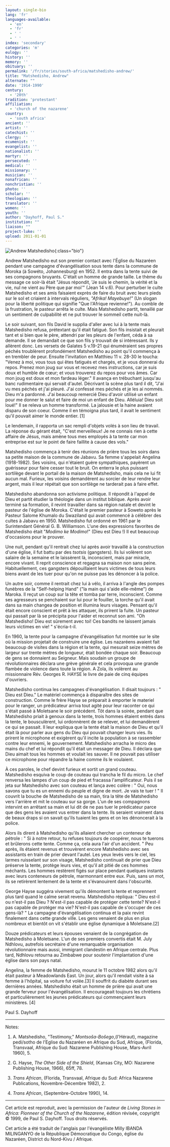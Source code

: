 ```yaml
---
layout: single-bio
lang: 'fr'
languages-available:
  - 'en'
  - 'fr'
  - ' '
  - ' '
index: 'secondary'
categories: 'm'
eulogy: ''
history: ''
memory: ''
obituary: ''
permalink: '/fr/stories/south-africa/matshedisho-andrew/'
title: "Matshedisho, Andrew"
alternate: ""
date: '1914-1990'
century:
  - '20th'
tradition: 'protestant'
affiliation:
  - 'church of the nazarene'
country:
  - 'south africa'
ancient: ''
artist: ''
catechist: ''
clergy: ''
ecumenist: ''
evangelist: ''
nationalist: ''
martyr: ''
persecuted: ''
medical: ''
missionary: ''
musician: ''
nonafrican: ''
nonchristian: ''
photo: ''
scholar: ''
theologian: ''
translator: ''
women: ''
youth: ''
author: "Dayhoff, Paul S."
institution: ""
liaison: ""
project-luke: ''
upload: 2011-01-01
---
```


![Andrew Matshedisho](/images/bio-pics/southafrica/matshedisho-andrew/matshedisho_andrew.jpg){:class="bio"}

Andrew Matshedisho eut son premier contact avec l'Église du Nazaréen pendant une campagne d'évangélisation sous tente dans la commune de Moroka (à Sowéto, Johannesburg) en 1952. Il entra dans la tente suivi de ses compagnons bruyants. C'était un homme de grande taille. Le thème du message ce soir-là était "Jésus répondit, 'Je suis le chemin, la vérité et la vie, nul ne vient au Père que par moi'" (Jean 14 v.6). Pour perturber le culte Matshedisho et ses amis faisaient exprès de faire du bruit avec leurs pieds sur le sol et criaient à intervals réguliers, *"Afrika! Mayebuye!"* (Un slogan pour la liberté politique qui signifie "Que l'Afrique revienne!"). Au comble de la frustration, le pasteur arr&ecirc;ta le culte. Mais Matshedisho partit, tenaillé par un sentiment de culpabilité et ne put trouver le sommeil cette nuit-là.

Le soir suivant, son fils David le supplia d'aller avec lui à la tente mais Matshedisho refusa, prétextant qu'il était fatigué. Son fils insistait et pleurait tant et si bien que le père, attendri par les pleurs de l'enfant, céda à sa demande. Il se demandait ce que son fils y trouvait de si intéressant. Ils y allèrent donc. Les versets de Galates 5 v.19-21 qui énuméraient ses propres péchés troublèrent profondément Matshedisho au point qu'il commença à en trembler de peur. Ensuite l'invitation en Matthieu 11 v. 28-30 le toucha: "Venez à moi, vous tous qui êtes fatigués et chargés, et je vous donnerai du repos. Prenez mon joug sur vous et recevez mes instructions, car je suis doux et humble de cœur; et vous trouverez du repos pour vos âmes. Car mon joug est doux et mon fardeau léger." Il avan&ccedil;a en trébuchant jusqu'au banc rudimentaire qui servait d'autel. Décrivant la scène plus tard il dit, "J'ai vu mes péchés et j'ai pleuré. J'ai confessé mes péchés et je les ai nommés. Dieu m'a pardonné. J'ai beaucoup remercié Dieu d'avoir utilisé un enfant pour me donner le salut et faire de moi un enfant de Dieu. Alléluia! Dieu soit loué!" Il se releva un homme transformé. La jalousie et la haine avaient disparu de son coeur. Comme il en témoigna plus tard, il avait le sentiment qu'il pouvait aimer le monde entier. [1]

Le lendemain, il rapporta un sac rempli d'objets volés à son lieu de travail. La réponse du gérant était, "C'est merveilleux! Je ne connais rien à cette affaire de Jésus, mais amène tous mes employés à ta tente car mon entreprise est sur le point de faire faillite à cause des vols."

Matshedisho commença à tenir des réunions de prière tous les soirs dans sa petite maison de la commune de Jabavu. Sa femme s'appelait Angelina (1918-1982). Ses voisins, qui n'étaient guère sympathiques, payèrent un guérisseur pour faire cesser tout le bruit. On enterra le plus puissant sortilège devant le portail de la maison de Matshedisho, mais cela ne lui fit aucun mal. Furieux, les voisins demandèrent au sorcier de leur rendre leur argent, mais il leur répétait que son sortilège ne tarderait pas à faire effet.

Matshedisho abandonna son activisme politique. Il répondit à l'appel de Dieu et partit étudier la théologie dans un institut biblique. Après avoir terminé sa formation, il revint travailler dans sa région natale et devint le pasteur de l'église de Moroka. C'était le premier pasteur à Soweto après le Pasteur Salome Khumalo du Swaziland qui avait commencé à célébrer des cultes à Jabavu en 1950. Matshedisho fut ordonné en 1961 par le Surintendant Général G. B. Williamson. L'une des expressions favorites de Matshedisho était "*Modimo ke Modimo*!" (Dieu est Dieu !) Il eut beaucoup d'occasions pour le prouver.

Une nuit, pendant qu'il rentrait chez lui après avoir travaillé à la construction d'une église, il fut battu par des *tsotsis* (gangsters). Ils lui volèrent son salaire de la semaine et le laissèrent là, inconscient, mais par miracle, encore vivant. Il reprit conscience et regagna sa maison non sans peine. Habituellement, ces gangsters dépouillaient leurs victimes de tous leurs biens avant de les tuer pour qu'on ne puisse pas les dénoncer à la police.

Un autre soir, comme il rentrait chez lui à vélo, il arriva à l'angle des pompes funèbres de la "Self-helping Hand" ("la main qui s'aide elle-m&ecirc;me") de Maroka. Il reçut un coup sur la tête et tomba par terre, inconscient. Comme ses agresseurs se penchaient sur lui pour le fouiller, la torche qu'il avait dans sa main changea de position et illumina leurs visages. Pensant qu'il était encore conscient et prêt à les attaquer, ils prirent la fuite. Un pasteur qui passait par là se précipita pour l'aider et reconnut son ami. "Oh Matshedisho! Dieu est sûrement avec toi! Ces bandits ne laissent jamais leurs victimes en vie! " s'écria-t-il.

En 1960, la tente pour la campagne d'évangélisation fut montée sur le site où la mission projetait de construire une église. Les nazaréens avaient fait beaucoup de visites dans la région et la tente, qui mesurait seize mètres de largeur sur trente mètres de longueur, était bondée chaque soir. Beaucoup de gens se donnaient au Seigneur. Mais soudain un groupe de révolutionnaires déclara une grève générale et cela provoqua une grande flambée de violence dans toute la région. A Zola, ils volèrent  au missionnaire Rév. Georges R. HAYSE le livre de paie de  cinq équipes d'ouvriers.

Matshedisho continua les campagnes d'évangélisation. Il disait toujours : " Dieu est Dieu." Le matériel commença à disparaître des sites de construction. Comme le frère Hayse se préparait à emporter le materiel pour le ranger, un prédicateur arriva tout agité pour leur raconter ce qui s'était passé à Moletsane le soir précédent. Tôt dans la soirée, pendant que Matshedisho priait à genoux dans la tente, trois hommes étaient entrés dans la tente, le bousculèrent, lui ordonnèrent de se relever, et lui demandèrent ce qui se passait. Il leur expliqua que la tente était la maison de Dieu et qu'il était là pour parler aux gens du  Dieu qui pouvait changer leurs vies. Ils prirent le microphone et exigèrent qu'il incite la population à se rassembler contre leur ennemi, le gouvernement. Matshedisho arracha le micro des mains du chef et lui répondit qu'il était un messager de Dieu. Il déclara que Dieu aimait tous les hommes et voulait les sauver. Il ne pouvait pas utiliser ce microphone pour répandre la haine comme ils le voulaient.

À ces paroles, le chef devint furieux et sortit un grand couteau. Matshedisho esquiva le coup de couteau qui trancha le fil du micro. Le chef renversa les lampes d'un coup de pied et fracassa l'amplificateur. Puis il se jeta sur Matshedisho avec son couteau et lança avec colère : " Oui, nous savons que tu es un ennemi du peuple et digne de mort. Je vais te tuer ! " Il couvrit la bouche de Matshedisho de sa main, tira la tête de Matshedisho vers l'arrière et mit le couteau sur sa gorge. L'un de ses compagnons intervint en arrêtant sa main et lui dit de ne pas tuer le prédicateur parce que des gens les avaient vus entrer dans la tente. Ils seraient vraiment dans de beaux draps si on savait qu'ils tuaient les gens et on les dénoncerait à la police.

Alors ils dirent à Matshedisho qu'ils allaient chercher un conteneur de pétrole : " Si à notre retour, tu refuses toujours de coopérer, nous te tuerons et brûlerons cette tente. Comme ça, cela aura l'air d'un accident. " Peu après, ils étaient revenus et trouvèrent encore Matshedisho avec ses assistants en train de prier devant l'autel. Les yeux levés vers le ciel, les larmes ruisselant sur son visage, Matshedisho continuait de prier que Dieu préserve la tente, protège leurs vies, et qu'il ait pitié de ces hommes méchants. Les hommes restèrent figés sur place pendant quelques instants avec leurs conteneurs de pétrole, marmonnant entre eux. Puis, sans un mot, ils se retirèrent lentement de la tente et s'évanouirent dans l'obscurité.

George Hayse suggéra vivement qu'ils démontent la tente et reprennent plus tard quand le calme serait revenu. Matshedisho répliqua: " Dieu est-il ou n'est-il pas Dieu ? N'est-il pas capable de protéger cette tente? N'est-il pas capable de protéger ma vie? N'est-il pas capable de s'occuper de ces gens-là? " La campagne d'évangélisation continua et la paix revint finalement dans cette grande ville. Les gens venaient de plus en plus nombreux et bientôt on vit s'établir une église dynamique à Moletsane.[2]

Douze prédicateurs et leurs épouses venaient de la congrégation de Matshedisho à Moletsane. L'un de ses premiers convertis était M. July Ndhlovu, autrefois secrétaire d'une remarquable organisation révolutionnaire mais aussi, immigrant clandestin en Afrique centrale. Plus tard, Ndhlovu retourna au Zimbabwe pour soutenir l'implantation d'une église dans son pays natal.

Angelina, la femme de Matshedisho, mourut le 11 octobre 1982 alors qu'il était pasteur à Meadowlands East. Un jour, alors qu'il rendait visite à sa femme à l'hôpital, sa voiture fut volée.[3] Il souffrit du diabète durant ses dernières années. Matshedisho était un homme de prière qui avait une grande ferveur pour l'évangélisation. Il encourageait toujours les chrétiens et particulièrement les jeunes prédicateurs qui commençaient leurs ministères. [4]

Paul S. Dayhoff

---

Notes:

1. A. Matshedisho, "Testimony," *Montsoša-Bošego*,(l'Héraut), magazine pedi/sotho de l'Eglise du Nazaréen en Afrique du Sud, Afrique, (Florida, Transvaal, Afrique du Sud: Nazarene Publishing House, Mars-Avril 1960), 5.

2. G. Hayse, *The Other Side of the Shield*, (Kansas City, MO: Nazarene Publishing House, 1966), 65ff, 78.

3. *Trans African*, (Florida, Transvaal, Afrique du Sud: Africa Nazarene Publications, Novembre-Décembre 1982), 2.

4. *Trans African*, (Septembre-Octobre 1990), 14.

---

Cet article est reproduit, avec la permission de l'auteur de *Living Stones in Africa: Pionneer of the Church of the Nazarene*, édition révisée, copyright © 1999, de Paul S. Dayhoff. Tous droits réservés.

Cet article a été traduit de l'anglais par l'évangéliste Milly IBANDA MILINGANYO de la République Démocratique du Congo, église du Nazaréen, District du Nord-Kivu / Afrique.